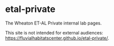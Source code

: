 # etal-private
The Wheaton ET-AL Private internal lab pages.

This site is not intended for external audiences: https://fluvialhabitatscenter.github.io/etal-private/.
